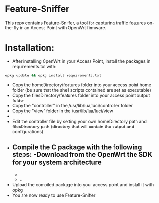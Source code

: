 # Feature-Sniffer
This repo contains Feature-Sniffer, a tool for capturing traffic features on-the-fly in an Access Point with OpenWrt firmware.


# Installation:
- After installing OpenWrt in your Access Point, install the packages in requirements.txt with: 

```bash
opkg update && opkg install requirements.txt
```
- Copy the homeDirectory/features folder into your access point home folder (be sure that the shell scripts contained are set as executable)
- Copy the filesDirectory/features folder into your access point output folder
- Copy the "controller" in the /usr/lib/lua/luci/controller folder
- Copy the "view" folder in the /usr/lib/lua/luci/view 
- 
- Edit the controller file by setting your own homeDirectory path and filesDirectory path (directory that will contain the output and configurations)
- Compile the C package with the following steps:
    -Download from the OpenWrt the SDK for your system architecture
    -
    -
    - ...
- Upload the compiled package into your access point and install it with opkg
- You are now ready to use Feature-Sniffer
